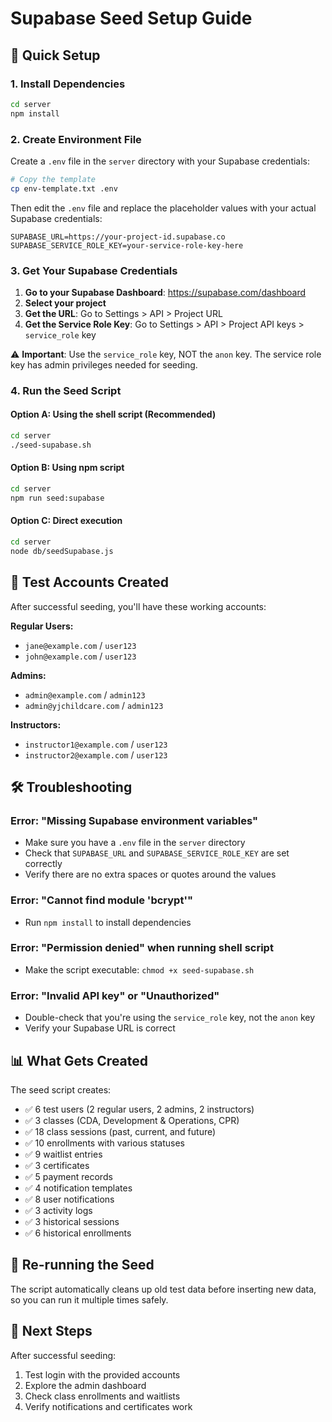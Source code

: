 # Supabase Seed Setup Guide

## 🚀 Quick Setup

### 1. Install Dependencies
```bash
cd server
npm install
```

### 2. Create Environment File
Create a `.env` file in the `server` directory with your Supabase credentials:

```bash
# Copy the template
cp env-template.txt .env
```

Then edit the `.env` file and replace the placeholder values with your actual Supabase credentials:

```env
SUPABASE_URL=https://your-project-id.supabase.co
SUPABASE_SERVICE_ROLE_KEY=your-service-role-key-here
```

### 3. Get Your Supabase Credentials

1. **Go to your Supabase Dashboard**: https://supabase.com/dashboard
2. **Select your project**
3. **Get the URL**: Go to Settings > API > Project URL
4. **Get the Service Role Key**: Go to Settings > API > Project API keys > `service_role` key

⚠️ **Important**: Use the `service_role` key, NOT the `anon` key. The service role key has admin privileges needed for seeding.

### 4. Run the Seed Script

#### Option A: Using the shell script (Recommended)
```bash
cd server
./seed-supabase.sh
```

#### Option B: Using npm script
```bash
cd server
npm run seed:supabase
```

#### Option C: Direct execution
```bash
cd server
node db/seedSupabase.js
```

## 🔑 Test Accounts Created

After successful seeding, you'll have these working accounts:

**Regular Users:**
- `jane@example.com` / `user123`
- `john@example.com` / `user123`

**Admins:**
- `admin@example.com` / `admin123`
- `admin@yjchildcare.com` / `admin123`

**Instructors:**
- `instructor1@example.com` / `user123`
- `instructor2@example.com` / `user123`

## 🛠️ Troubleshooting

### Error: "Missing Supabase environment variables"
- Make sure you have a `.env` file in the `server` directory
- Check that `SUPABASE_URL` and `SUPABASE_SERVICE_ROLE_KEY` are set correctly
- Verify there are no extra spaces or quotes around the values

### Error: "Cannot find module 'bcrypt'"
- Run `npm install` to install dependencies

### Error: "Permission denied" when running shell script
- Make the script executable: `chmod +x seed-supabase.sh`

### Error: "Invalid API key" or "Unauthorized"
- Double-check that you're using the `service_role` key, not the `anon` key
- Verify your Supabase URL is correct

## 📊 What Gets Created

The seed script creates:
- ✅ 6 test users (2 regular users, 2 admins, 2 instructors)
- ✅ 3 classes (CDA, Development & Operations, CPR)
- ✅ 18 class sessions (past, current, and future)
- ✅ 10 enrollments with various statuses
- ✅ 9 waitlist entries
- ✅ 3 certificates
- ✅ 5 payment records
- ✅ 4 notification templates
- ✅ 8 user notifications
- ✅ 3 activity logs
- ✅ 3 historical sessions
- ✅ 6 historical enrollments

## 🔄 Re-running the Seed

The script automatically cleans up old test data before inserting new data, so you can run it multiple times safely.

## 🎯 Next Steps

After successful seeding:
1. Test login with the provided accounts
2. Explore the admin dashboard
3. Check class enrollments and waitlists
4. Verify notifications and certificates work 